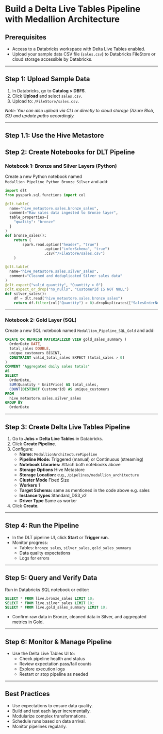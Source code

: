 # Build a Delta Live Tables Pipeline with Medallion Architecture

## Prerequisites

- Access to a Databricks workspace with Delta Live Tables enabled.
- Upload your sample data CSV file (`sales.csv`) to Databricks FileStore or cloud storage accessible by Databricks.

---

## Step 1: Upload Sample Data

1. In Databricks, go to **Catalog > DBFS**.
2. Click **Upload** and select `sales.csv`.
3. Upload to: `/FileStore/sales.csv`.

*Note: You can also upload via CLI or directly to cloud storage (Azure Blob, S3) and update paths accordingly.*

---
## Step 1.1: Use the Hive Metastore 
## Step 2: Create Notebooks for DLT Pipeline

### Notebook 1: Bronze and Silver Layers (Python)

Create a new Python notebook named `Medallion_Pipeline_Python_Bronze_Silver` and add:

```python
import dlt
from pyspark.sql.functions import col

@dlt.table(
  name="hive_metastore.sales.bronze_sales",
  comment="Raw sales data ingested to Bronze layer",
  table_properties={
    "quality": "bronze"
  }
)
def bronze_sales():
    return (
        spark.read.option("header", "true")
                  .option("inferSchema", "true")
                  .csv("/FileStore/sales.csv")
    )

@dlt.table(
  name="hive_metastore.sales.silver_sales",
  comment="Cleaned and deduplicated Silver sales data"
)
@dlt.expect("valid_quantity", "Quantity > 0")
@dlt.expect_or_drop("no_nulls", "CustomerId IS NOT NULL")
def silver_sales():
    df = dlt.read("hive_metastore.sales.bronze_sales")
    return df.filter(col("Quantity") > 0).dropDuplicates(["SalesOrderNumber", "SalesOrderLineNumber"])

```

---

### Notebook 2: Gold Layer (SQL)

Create a new SQL notebook named `Medallion_Pipeline_SQL_Gold` and add:

```sql
CREATE OR REFRESH MATERIALIZED VIEW gold_sales_summary (
  OrderDate DATE,
  total_sales DOUBLE,
  unique_customers BIGINT,
  CONSTRAINT valid_total_sales EXPECT (total_sales > 0)
)
COMMENT "Aggregated daily sales totals"
AS
SELECT
  OrderDate,
  SUM(Quantity * UnitPrice) AS total_sales,
  COUNT(DISTINCT CustomerId) AS unique_customers
FROM
  hive_metastore.sales.silver_sales
GROUP BY
  OrderDate

```

---

## Step 3: Create Delta Live Tables Pipeline

1. Go to **Jobs > Delta Live Tables** in Databricks.
2. Click **Create Pipeline**.
3. Configure:
     - **Name:** `MedallionArchitecturePipeline`
     - **Pipeline Mode:** Triggered (manual) or Continuous (streaming)
     - **Notebook Libraries:** Attach both notebooks above
     - **Storage Options**  Hive Metastore
     - **Storage Location:** e.g., `/pipelines/medallion_architecture`
     - **Cluster Mode**  Fixed Size
     - **Workers** 1
     - **Target Schema:** same as mentioned in the code above e.g. sales
     - **Instance types** Standard_DS3_v2
     - **Driver Type** Same as worker
4. Click **Create**.

---

## Step 4: Run the Pipeline

- In the DLT pipeline UI, click **Start** or **Trigger run**.
- Monitor progress:
    - Tables: `bronze_sales`, `silver_sales`, `gold_sales_summary`
    - Data quality expectations
    - Logs for errors

---

## Step 5: Query and Verify Data

Run in Databricks SQL notebook or editor:

```sql
SELECT * FROM live.bronze_sales LIMIT 10;
SELECT * FROM live.silver_sales LIMIT 10;
SELECT * FROM live.gold_sales_summary LIMIT 10;
```

- Confirm raw data in Bronze, cleaned data in Silver, and aggregated metrics in Gold.

---

## Step 6: Monitor & Manage Pipeline

- Use the Delta Live Tables UI to:
    - Check pipeline health and status
    - Review expectation pass/fail counts
    - Explore execution logs
    - Restart or stop pipeline as needed

---

## Best Practices

- Use expectations to ensure data quality.
- Build and test each layer incrementally.
- Modularize complex transformations.
- Schedule runs based on data arrival.
- Monitor pipelines regularly.

